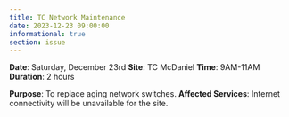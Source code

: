 ```yaml
---
title: TC Network Maintenance
date: 2023-12-23 09:00:00
informational: true
section: issue
---
```


**Date**: Saturday, December 23rd
**Site**: TC McDaniel
**Time**: 9AM-11AM
**Duration**: 2 hours

**Purpose**: To replace aging network switches.
**Affected Services**: Internet connectivity will be unavailable for the site.
